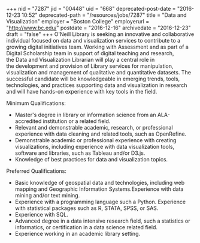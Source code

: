 +++
nid = "7287"
jid = "00448"
uid = "668"
deprecated-post-date = "2016-12-23 10:52"
deprecated-path = "/resources/jobs/7287"
title = "Data and Visualization"
employer = "Boston College"
employerurl = "http://www.bc.edu/"
postdate = "2016-12-16"
archivedate = "2016-12-23"
draft = "false"
+++
O'Neill Library is seeking an innovative and collaborative individual
focused on data and visualization services to contribute to a growing
digital initiatives team. Working with Assessment and as part of a
Digital Scholarship team in support of digital teaching and research,
the Data and Visualization Librarian will play a central role in
the development and provision of Library services for manipulation,
visualization and management of qualitative and quantitative datasets.
The successful candidate will be knowledgeable in emerging trends,
tools, technologies, and practices supporting data and visualization in
research and will have hands-on experience with key tools in the field.
  
Minimum Qualifications:

-   Master's degree in library or information science from an
    ALA-accredited institution or a related field.
-   Relevant and demonstrable academic, research, or professional
    experience with data cleaning and related tools, such as OpenRefine.
-   Demonstrable academic or professional experience with creating
    visualizations, including experience with data visualization tools,
    software and libraries, such as Tableau and/or D3.js.
-   Knowledge of best practices for data and visualization topics.

Preferred Qualifications:

-   Basic knowledge of geospatial data and technologies, including web
    mapping and Geographic Information Systems.Experience with data
    mining and/or text mining.
-   Experience with a programming language such a Python. Experience
    with statistical packages such as R, STATA, SPSS, or SAS.
-   Experience with SQL.
-   Advanced degree in a data intensive research field, such a
    statistics or informatics, or certification in a data science
    related field.
-   Experience working in an academic library setting.
